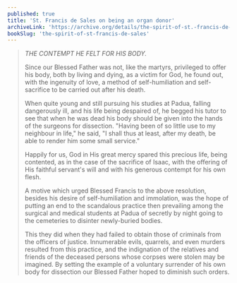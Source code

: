 ```yaml
---
published: true
title: 'St. Francis de Sales on being an organ donor'
archiveLink: 'https://archive.org/details/the-spirit-of-st.-francis-de-sales/page/146?view=theater'
bookSlug: 'the-spirit-of-st-francis-de-sales'
---
```


> *THE CONTEMPT HE FELT FOR HIS BODY.*
>
> Since our Blessed Father was not, like the martyrs, privileged to offer his body, both by living and dying, as a victim for God, he found out, with the ingenuity of love, a method of self-humiliation and self-sacrifice to be carried out after his death.
>
> When quite young and still pursuing his studies at Padua, falling dangerously ill, and his life being despaired of, he begged his tutor to see that when he was dead his body should be given into the hands of the surgeons for dissection. "Having been of so little use to my neighbour in life," he said, "I shall thus at least, after my death, be able to render him some small service."
>
> Happily for us, God in His great mercy spared this precious life, being contented, as in the case of the sacrifice of Isaac, with the offering of His faithful servant's will and with his generous contempt for his own flesh.
>
> A motive which urged Blessed Francis to the above resolution, besides his desire of self-humiliation and immolation, was the hope of putting an end to the scandalous practice then prevailing among the surgical and medical students at Padua of secretly by night going to the cemeteries to disinter newly-buried bodies.
> 
> This they did when they had failed to obtain those of criminals from the officers of justice. Innumerable evils, quarrels, and even murders resulted from this practice, and the indignation of the relatives and friends of the deceased persons whose corpses were stolen may be imagined. By setting the example of a voluntary surrender of his own body for dissection our Blessed Father hoped to diminish such orders.
